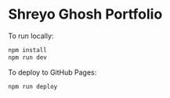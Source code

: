 # Shreyo Ghosh Portfolio

To run locally:

```bash
npm install
npm run dev
```

To deploy to GitHub Pages:

```bash
npm run deploy
```
